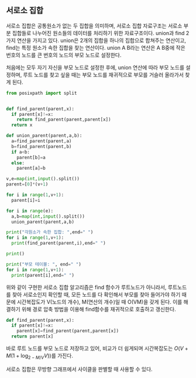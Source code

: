 ## 서로소 집합

서로소 집합은 공통원소가 없는 두 집합을 의미하며, 서로소 집합 자료구조는 서로소 부분 집합들로 나누어진 원소들의 데이터를 처리하기 위한 자료구조이다.
union과 find 2가지 연산을 가지고 있다. union은 2개의 집합을 하나의 집합으로 합쳐주는 연산이고, find는 특정 원소가 속한 집합을 찾는 연산이다.
union A B라는 연산은 A B중에 작은 번호의 노드를 큰 번호의 노드의 부모 노드로 설정한다.

처음에는 모두 자기 자신을 부모 노드로 설정한 후에, union 연산에 따라 부모 노드를 설정하며, 루트 노드를 찾고 싶을 때는 부모 노드를 재귀적으로 부모를 거슬러 올라가서 찾게 된다.

```python
from posixpath import split


def find_parent(parent,x):
  if parent[x]!=x:
    return find_parent(parent,parent[x])
  return x

def union_parent(parent,a,b):
  a=find_parent(parent,a)
  b=find_parent(parent,b)
  if a<b:
    parent[b]=a
  else:
    parent[a]=b

v,e=map(int,input().split())
parent=[0]*(v+1)

for i in range(1,v+1):
  parent[i]=i

for i in range(e):
  a,b=map(int,input().split())
  union_parent(parent,a,b)

print("각원소가 속한 집합: ",end=" ")
for i in range(1,v+1):
  print(find_parent(parent,i),end=" ")

print()

print("부모 테이블: ", end=" ")
for i in range(1,v+1):
  print(parent[i],end=" ")
```

위와 같이 구현한 서로소 집합 알고리즘은 find 함수가 루트노드가 아니라서, 루트노드를 찾아 서로소인지 확인할 때, 모든 노드를 다 확인해서 부모를 찾아 들어가야 하기 때문에 시간복잡도가 V(노드의 개수), M(연산의 개수)일 때 O(VM)을 갖게 된다. 이를 해결하기 위해 경로 압축 방법을 이용해 find함수를 재귀적으로 호출하고 갱신한다.

```python
def find_parent(parent,x):
  if parent[x]!=x:
    parent[x]=find_parent(parent,parent[x])
  return parent[x]
```

바로 루트 노드를 부모 노드로 저장하고 있어, 비교가 더 쉽게되며 시간복잡도는
$O(V+M(1+\log_{2-M/V}V))$를 가진다.

서로소 집합은 무방향 그래프에서 사이클을 판별할 때 사용할 수 있다.
